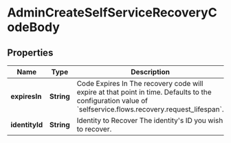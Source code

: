 

# AdminCreateSelfServiceRecoveryCodeBody


## Properties

| Name | Type | Description | Notes |
|------------ | ------------- | ------------- | -------------|
|**expiresIn** | **String** | Code Expires In  The recovery code will expire at that point in time. Defaults to the configuration value of &#x60;selfservice.flows.recovery.request_lifespan&#x60;. |  [optional] |
|**identityId** | **String** | Identity to Recover  The identity&#39;s ID you wish to recover. |  |



